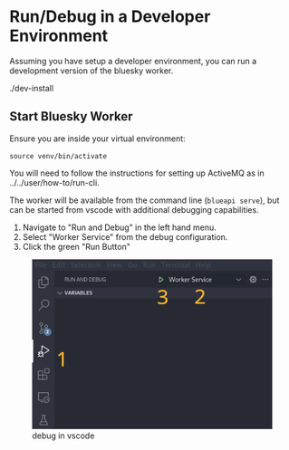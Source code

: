 # Run/Debug in a Developer Environment

Assuming you have setup a developer environment, you can run a
development version of the bluesky worker.

<div class="seealso">

<span class="title-ref">./dev-install</span>

</div>

## Start Bluesky Worker

Ensure you are inside your virtual environment:

``` shell
source venv/bin/activate
```

You will need to follow the instructions for setting up ActiveMQ as in
<span class="title-ref">../../user/how-to/run-cli</span>.

The worker will be available from the command line (`blueapi serve`),
but can be started from vscode with additional debugging capabilities.

1.  Navigate to "Run and Debug" in the left hand menu.
2.  Select "Worker Service" from the debug configuration.
3.  Click the green "Run Button"

<figure>
<img src="../../images/debug-vscode.png" class="align-center"
alt="debug in vscode" />
<figcaption aria-hidden="true">debug in vscode</figcaption>
</figure>
